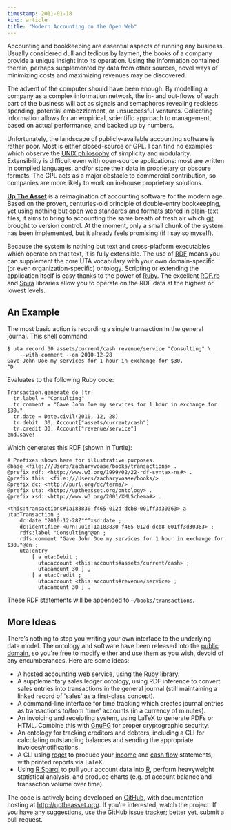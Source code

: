 ```yaml
---
timestamp: 2011-01-18
kind: article
title: "Modern Accounting on the Open Web"
---
```



Accounting and bookkeeping are essential aspects of running any business.
Usually considered dull and tedious by laymen, the books of a company provide a
unique insight into its operation. Using the information contained therein,
perhaps supplemented by data from other sources, novel ways of minimizing costs
and maximizing revenues may be discovered.

The advent of the computer should have been enough. By modelling a company as a
complex information network, the in- and out-flows of each part of the business
will act as signals and semaphores revealing reckless spending, potential
embezzlement, or unsuccessful ventures. Collecting information allows for an
empirical, scientific approach to management, based on actual performance, and
backed up by numbers.

Unfortunately, the landscape of publicly-available accounting software is
rather poor. Most is either closed-source or GPL. I can find no examples which
observe the [UNIX philosophy][] of simplicity and modularity. Extensibility is
difficult even with open-source applications: most are written in compiled
languages, and/or store their data in proprietary or obscure formats. The GPL
acts as a major obstacle to commercial contribution, so companies are more
likely to work on in-house proprietary solutions.

  [unix philosophy]: http://en.wikipedia.org/wiki/Unix_philosophy

[**Up The Asset**][uta] is a reimagination of accounting software for the
modern age. Based on the proven, centuries-old principle of double-entry
bookkeeping, yet using nothing but [open web standards and formats][rdf] stored
in plain-text files, it aims to bring to accounting the same breath of fresh
air which [git][] brought to version control. At the moment, only a small chunk
of the system has been implemented, but it already feels promising (if I say so
myself).

  [uta]: http://github.com/zacharyvoase/uptheasset
  [rdf]: http://en.wikipedia.org/wiki/Resource_Description_Framework
  [git]: http://git-scm.com/

Because the system is nothing but text and cross-platform executables which
operate on that text, it is fully extensible. The use of [RDF][] means you can
supplement the core UTA vocabulary with your own domain-specific (or even
organization-specific) ontology. Scripting or extending the application itself
is easy thanks to the power of [Ruby][]. The excellent [RDF.rb][] and [Spira][]
libraries allow you to operate on the RDF data at the highest or lowest levels.

  [ruby]: http://www.ruby-lang.org/
  [rdf.rb]: http://rdf.rubyforge.org/
  [spira]: http://spira.rubyforge.org/

## An Example

The most basic action is recording a single transaction in the general journal.
This shell command:

    $ uta record 30 assets/current/cash revenue/service "Consulting" \
        --with-comment --on 2010-12-28
    Gave John Doe my services for 1 hour in exchange for $30.
    ^D

Evaluates to the following Ruby code:

    Transaction.generate do |tr|
      tr.label = "Consulting"
      tr.comment = "Gave John Doe my services for 1 hour in exchange for $30."
      tr.date = Date.civil(2010, 12, 28)
      tr.debit  30, Account["assets/current/cash"]
      tr.credit 30, Account["revenue/service"]
    end.save!

Which generates this RDF (shown in Turtle):

    # Prefixes shown here for illustrative purposes.
    @base <file:///Users/zacharyvoase/books/transactions> .
    @prefix rdf: <http://www.w3.org/1999/02/22-rdf-syntax-ns#> .
    @prefix this: <file:///Users/zacharyvoase/books/> .
    @prefix dc: <http://purl.org/dc/terms/> .
    @prefix uta: <http://uptheasset.org/ontology> .
    @prefix xsd: <http://www.w3.org/2001/XMLSchema#> .

    <this:transactions#1a183830-f465-012d-dcb8-001ff3d30363> a uta:Transaction ;
        dc:date "2010-12-28Z"^^xsd:date ;
        dc:identifier <urn:uuid:1a183830-f465-012d-dcb8-001ff3d30363> ;
        rdfs:label "Consulting"@en ;
        rdfs:comment "Gave John Doe my services for 1 hour in exchange for $30."@en ;
        uta:entry
            [ a uta:Debit ;
              uta:account <this:accounts#assets/current/cash> ;
              uta:amount 30 ] ,
            [ a uta:Credit ;
              uta:account <this:accounts#revenue/service> ;
              uta:amount 30 ] .

These RDF statements will be appended to `~/books/transactions`.


## More Ideas

There’s nothing to stop you writing your own interface to the underlying data
model. The ontology and software have been released into the
[public domain][unlicense], so you're free to modify either and use them as you
wish, devoid of any encumberances. Here are some ideas:

  [unlicense]: http://unlicense.org/

*   A hosted accounting web service, using the Ruby library.
*   A supplementary sales ledger ontology, using RDF inference to convert sales
    entries into transactions in the general journal (still maintaining a
    linked record of 'sales' as a first-class concept).
*   A command-line interface for time tracking which creates journal entries as
    transactions to/from 'time' accounts (in a currency of minutes).
*   An invoicing and receipting system, using LaTeX to generate PDFs or HTML.
    Combine this with [GnuPG][] for proper cryptographic security.
*   An ontology for tracking creditors and debtors, including a CLI for
    calculating outstanding balances and sending the appropriate
    invoices/notifications.
*   A CLI using [roqet][] to produce your [income][] and [cash flow][]
    statements, with printed reports via LaTeX.
*   Using [R Sparql][] to pull your account data into [R][], perform
    heavyweight statistical analysis, and produce charts (e.g. of account
    balance and transaction volume over time).

  [gnupg]: http://www.gnupg.org/
  [roqet]: http://librdf.org/rasqal/roqet.html
  [income]: http://en.wikipedia.org/wiki/Income_statement
  [cash flow]: http://en.wikipedia.org/wiki/Cash_flow_statement
  [r sparql]: http://code.google.com/p/r-sparql/
  [r]: http://www.r-project.org/

The code is actively being developed on [GitHub][uta], with documentation
hosting at <http://uptheasset.org/>. If you’re interested, watch the project.
If you have any suggestions, use the [GitHub issue tracker][issues]; better
yet, submit a pull request.

  [issues]: https://github.com/zacharyvoase/uptheasset/issues
